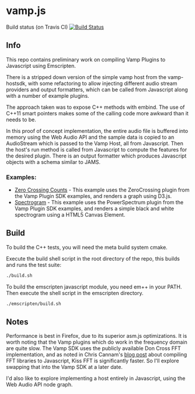 # vamp.js

Build status (on Travis CI) [![Build Status](https://travis-ci.org/LucasThompson/vamp-js.svg?branch=master)](https://travis-ci.org/LucasThompson/vamp-js/)

## Info

This repo contains preliminary work on compiling Vamp Plugins to Javascript using Emscripten. 

There is a stripped down version of the simple vamp host from the vamp-hostsdk, with some refactoring to allow injecting different audio stream providers and output formatters, which can be called from Javascript along with a number of example plugins.

The approach taken was to expose C++ methods with embind. The use of C++11 smart pointers makes some of the calling code more awkward than it needs to be.

In this proof of concept implementation, the entire audio file is buffered into memory using the Web Audio API and the sample data is copied to an AudioStream which is passed to the Vamp Host, all from Javascript. Then the host's run method is called from Javascript to compute the features for the desired plugin. There is an output formatter which produces Javascript objects with a schema similar to JAMS. 

### Examples: 
* [Zero Crossing Counts](http://lucasthompson.github.io/vamp-js/examples/web-audio/zero-crossings.html) - This example uses the ZeroCrossing plugin from the Vamp Plugin SDK examples, and renders a graph using D3.js.
* [Spectrogram](http://lucasthompson.github.io/vamp-js/examples/web-audio/spectrogram.html) - This example uses the PowerSpectrum plugin from the Vamp Plugin SDK examples, and renders a simple black and white spectrogram using a HTML5 Canvas Element.

## Build

To build the C++ tests, you will need the meta build system cmake. 

Execute the build shell script in the root directory of the repo, this builds and runs the test suite:

```bash
./build.sh
```

To build the emscripten javascript module, you need em++ in your PATH. Then execute the shell script in the emscripten directory.

```bash
./emscripten/build.sh
```

## Notes

Performance is best in Firefox, due to its superior asm.js optimizations. It is worth noting that the Vamp plugins which do work in the frequency domain are quite slow. The Vamp SDK uses the publicly available Don Cross FFT implementation, and as noted in Chris Cannam's [blog post](https://thebreakfastpost.com/2015/10/18/ffts-in-javascript/) about compiling FFT libraries to Javascript, Kiss FFT is significantly faster. So I'll explore swapping that into the Vamp SDK at a later date.

I'd also like to explore implementing a host entirely in Javascript, using the Web Audio API node graph. 
